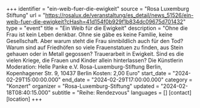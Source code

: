 +++
identifier = "ein-weib-fuer-die-ewigkeit"
source = "Rosa Luxemburg Stiftung"
url = "https://rosalux.de/veranstaltung/es_detail/news_51526/ein-weib-fuer-die-ewigkeit?cHash=41d154f0b929f1b834dc09675d701432"
type = "event"
title = "Ein Weib für die Ewigkeit"
description = "Ohne die Frau ist kein Leben denkbar. Ohne sie gäbe es keine Familie, keine Gesellschaft. Aber warum steht die Frau sinnbildlich auch für den Tod? Warum sind auf Friedhöfen so viele Frauenstatuen zu finden, aus Stein gehauen oder in Metall gegossen? Trauerarbeit in Ewigkeit. Sind es die vielen Kriege, die Frauen und Kinder allein hinterlassen? Die Künstlerin 
Moderation: 
Helle Panke e.V.  Rosa-Luxemburg-Stiftung Berlin, Kopenhagener Str. 9, 10437 Berlin
Kosten: 2,00 Euro"
start_date = "2024-02-29T15:00:00.000"
end_date = "2024-02-29T17:00:00.000"
category = "Konzert"
organizer = "Rosa-Luxemburg-Stiftung"
updated = "2024-02-18T08:40:15.000"
subtitle = "Reihe: Rendezvous"
languages = []
[contact]
[location]
+++